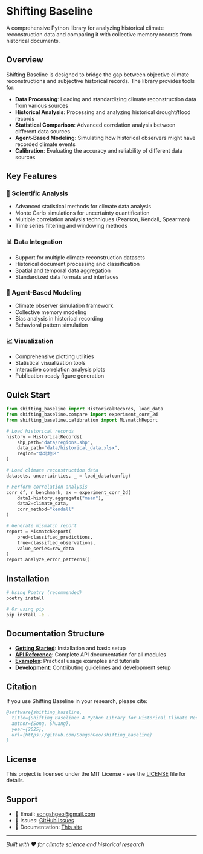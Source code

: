 # Shifting Baseline

A comprehensive Python library for analyzing historical climate reconstruction data and comparing it with collective memory records from historical documents.

## Overview

Shifting Baseline is designed to bridge the gap between objective climate reconstructions and subjective historical records. The library provides tools for:

- **Data Processing**: Loading and standardizing climate reconstruction data from various sources
- **Historical Analysis**: Processing and analyzing historical drought/flood records
- **Statistical Comparison**: Advanced correlation analysis between different data sources
- **Agent-Based Modeling**: Simulating how historical observers might have recorded climate events
- **Calibration**: Evaluating the accuracy and reliability of different data sources

## Key Features

### 🔬 Scientific Analysis
- Advanced statistical methods for climate data analysis
- Monte Carlo simulations for uncertainty quantification
- Multiple correlation analysis techniques (Pearson, Kendall, Spearman)
- Time series filtering and windowing methods

### 📊 Data Integration
- Support for multiple climate reconstruction datasets
- Historical document processing and classification
- Spatial and temporal data aggregation
- Standardized data formats and interfaces

### 🤖 Agent-Based Modeling
- Climate observer simulation framework
- Collective memory modeling
- Bias analysis in historical recording
- Behavioral pattern simulation

### 📈 Visualization
- Comprehensive plotting utilities
- Statistical visualization tools
- Interactive correlation analysis plots
- Publication-ready figure generation

## Quick Start

```python
from shifting_baseline import HistoricalRecords, load_data
from shifting_baseline.compare import experiment_corr_2d
from shifting_baseline.calibration import MismatchReport

# Load historical records
history = HistoricalRecords(
    shp_path="data/regions.shp",
    data_path="data/historical_data.xlsx",
    region="华北地区"
)

# Load climate reconstruction data
datasets, uncertainties, _ = load_data(config)

# Perform correlation analysis
corr_df, r_benchmark, ax = experiment_corr_2d(
    data1=history.aggregate("mean"),
    data2=climate_data,
    corr_method="kendall"
)

# Generate mismatch report
report = MismatchReport(
    pred=classified_predictions,
    true=classified_observations,
    value_series=raw_data
)
report.analyze_error_patterns()
```

## Installation

```bash
# Using Poetry (recommended)
poetry install

# Or using pip
pip install -e .
```

## Documentation Structure

- **[Getting Started](getting-started/installation.md)**: Installation and basic setup
- **[API Reference](api/)**: Complete API documentation for all modules
- **[Examples](examples/)**: Practical usage examples and tutorials
- **[Development](development/)**: Contributing guidelines and development setup

## Citation

If you use Shifting Baseline in your research, please cite:

```bibtex
@software{shifting_baseline,
  title={Shifting Baseline: A Python Library for Historical Climate Reconstruction Analysis},
  author={Song, Shuang},
  year={2025},
  url={https://github.com/SongshGeo/shifting_baseline}
}
```

## License

This project is licensed under the MIT License - see the [LICENSE](https://github.com/SongshGeo/shifting_baseline/blob/main/LICENSE) file for details.

## Support

- 📧 Email: [songshgeo@gmail.com](mailto:songshgeo@gmail.com)
- 🐛 Issues: [GitHub Issues](https://github.com/SongshGeo/shifting_baseline/issues)
- 📖 Documentation: [This site](https://songshgeo.github.io/shifting_baseline)

---

*Built with ❤️ for climate science and historical research*
